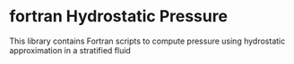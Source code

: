# fortran Hydrostatic Pressure
This library contains Fortran scripts to compute pressure using hydrostatic approximation in a stratified fluid
